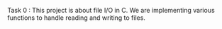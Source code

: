 Task 0 : This project is about file I/O in C. We are implementing various functions to handle reading and writing to files.
